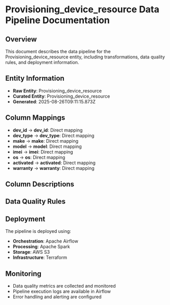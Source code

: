# Provisioning_device_resource Data Pipeline Documentation

## Overview
This document describes the data pipeline for the Provisioning_device_resource entity, including transformations, data quality rules, and deployment information.

## Entity Information
- **Raw Entity**: Provisioning_device_resource
- **Curated Entity**: Provisioning_device_resource
- **Generated**: 2025-08-26T09:11:15.873Z

## Column Mappings
- **dev_id** → **dev_id**: Direct mapping
- **dev_type** → **dev_type**: Direct mapping
- **make** → **make**: Direct mapping
- **model** → **model**: Direct mapping
- **imei** → **imei**: Direct mapping
- **os** → **os**: Direct mapping
- **activated** → **activated**: Direct mapping
- **warranty** → **warranty**: Direct mapping

## Column Descriptions


## Data Quality Rules


## Deployment
The pipeline is deployed using:
- **Orchestration**: Apache Airflow
- **Processing**: Apache Spark
- **Storage**: AWS S3
- **Infrastructure**: Terraform

## Monitoring
- Data quality metrics are collected and monitored
- Pipeline execution logs are available in Airflow
- Error handling and alerting are configured